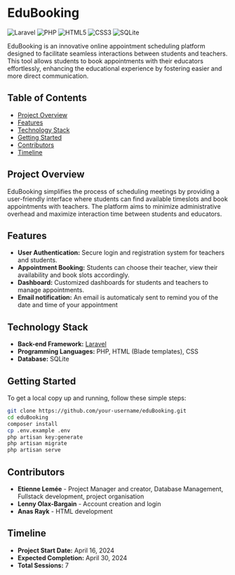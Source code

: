 # EduBooking

![Laravel](https://img.shields.io/badge/Laravel-v8-red)
![PHP](https://img.shields.io/badge/PHP-%5E7.4-blue)
![HTML5](https://img.shields.io/badge/HTML-Blade-orange)
![CSS3](https://img.shields.io/badge/CSS3-Styled-blue)
![SQLite](https://img.shields.io/badge/SQLite-v3-lightgrey)

EduBooking is an innovative online appointment scheduling platform designed to facilitate seamless interactions between students and teachers. 
This tool allows students to book appointments with their educators effortlessly, enhancing the educational experience by fostering easier and more direct communication.

## Table of Contents

- [Project Overview](#project-overview)
- [Features](#features)
- [Technology Stack](#technology-stack)
- [Getting Started](#getting-started)
- [Contributors](#contributors)
- [Timeline](#timeline)

## Project Overview

EduBooking simplifies the process of scheduling meetings by providing a user-friendly interface where students can find available timeslots and book appointments with teachers. 
The platform aims to minimize administrative overhead and maximize interaction time between students and educators.

## Features

- **User Authentication:** Secure login and registration system for teachers and students.
- **Appointment Booking:** Students can choose their teacher, view their availability and book slots accordingly.
- **Dashboard:** Customized dashboards for students and teachers to manage appointments.
- **Email notification:** An email is automaticaly sent to remind you of the date and time of your appointment

## Technology Stack

- **Back-end Framework:** [Laravel](https://laravel.com/)
- **Programming Languages:** PHP, HTML (Blade templates), CSS
- **Database:** SQLite

## Getting Started

To get a local copy up and running, follow these simple steps:

```bash
git clone https://github.com/your-username/eduBooking.git
cd eduBooking
composer install
cp .env.example .env
php artisan key:generate
php artisan migrate
php artisan serve
```

## Contributors

- **Etienne Lemée** - Project Manager and creator, Database Management, Fullstack development, project organisation
- **Lenny Olax-Bargain** - Account creation and login
- **Anas Rayk** - HTML development

## Timeline

- **Project Start Date:** April 16, 2024
- **Expected Completion:** April 30, 2024
- **Total Sessions:** 7
